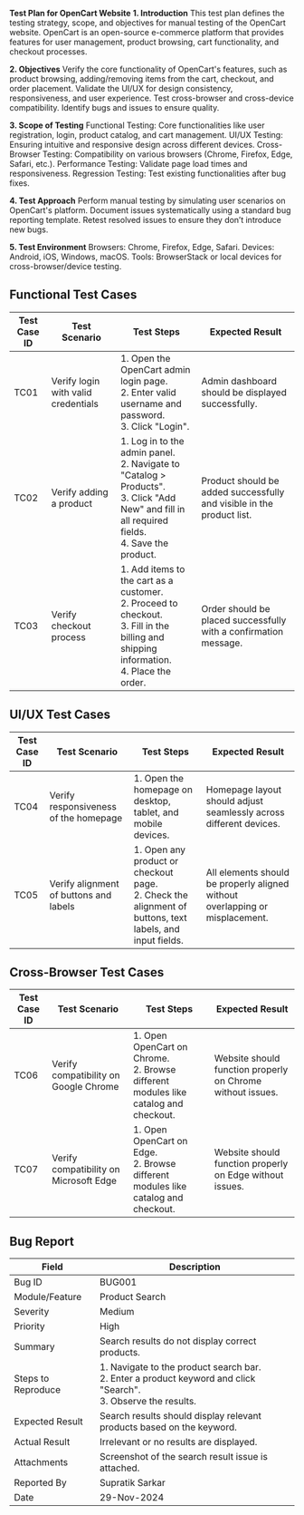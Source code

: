 **Test Plan for OpenCart Website**
**1. Introduction**
This test plan defines the testing strategy, scope, and objectives for manual testing of the OpenCart website. OpenCart is an open-source e-commerce platform that provides features for user management, product browsing, cart functionality, and checkout processes.

**2. Objectives**
Verify the core functionality of OpenCart's features, such as product browsing, adding/removing items from the cart, checkout, and order placement.
Validate the UI/UX for design consistency, responsiveness, and user experience.
Test cross-browser and cross-device compatibility.
Identify bugs and issues to ensure quality.

**3. Scope of Testing**
Functional Testing: Core functionalities like user registration, login, product catalog, and cart management.
UI/UX Testing: Ensuring intuitive and responsive design across different devices.
Cross-Browser Testing: Compatibility on various browsers (Chrome, Firefox, Edge, Safari, etc.).
Performance Testing: Validate page load times and responsiveness.
Regression Testing: Test existing functionalities after bug fixes.

**4. Test Approach**
Perform manual testing by simulating user scenarios on OpenCart's platform.
Document issues systematically using a standard bug reporting template.
Retest resolved issues to ensure they don’t introduce new bugs.

**5. Test Environment**
Browsers: Chrome, Firefox, Edge, Safari.
Devices: Android, iOS, Windows, macOS.
Tools: BrowserStack or local devices for cross-browser/device testing.
<!DOCTYPE html>
<html lang="en">
<body>
    <h2>Functional Test Cases</h2>
    <table>
        <thead>
            <tr>
                <th>Test Case ID</th>
                <th>Test Scenario</th>
                <th>Test Steps</th>
                <th>Expected Result</th>
            </tr>
        </thead>
        <tbody>
            <tr>
                <td>TC01</td>
                <td>Verify login with valid credentials</td>
                <td>
                    1. Open the OpenCart admin login page.<br>
                    2. Enter valid username and password.<br>
                    3. Click "Login".
                </td>
                <td>Admin dashboard should be displayed successfully.</td>
            </tr>
            <tr>
                <td>TC02</td>
                <td>Verify adding a product</td>
                <td>
                    1. Log in to the admin panel.<br>
                    2. Navigate to "Catalog > Products".<br>
                    3. Click "Add New" and fill in all required fields.<br>
                    4. Save the product.
                </td>
                <td>Product should be added successfully and visible in the product list.</td>
            </tr>
            <tr>
                <td>TC03</td>
                <td>Verify checkout process</td>
                <td>
                    1. Add items to the cart as a customer.<br>
                    2. Proceed to checkout.<br>
                    3. Fill in the billing and shipping information.<br>
                    4. Place the order.
                </td>
                <td>Order should be placed successfully with a confirmation message.</td>
            </tr>
        </tbody>
    </table>
</body>
</html>
<!DOCTYPE html>
<html lang="en">
<body>
    <h2>UI/UX Test Cases</h2>
    <table>
        <thead>
            <tr>
                <th>Test Case ID</th>
                <th>Test Scenario</th>
                <th>Test Steps</th>
                <th>Expected Result</th>
            </tr>
        </thead>
        <tbody>
            <tr>
                <td>TC04</td>
                <td>Verify responsiveness of the homepage</td>
                <td>
                    1. Open the homepage on desktop, tablet, and mobile devices.
                </td>
                <td>Homepage layout should adjust seamlessly across different devices.</td>
            </tr>
            <tr>
                <td>TC05</td>
                <td>Verify alignment of buttons and labels</td>
                <td>
                    1. Open any product or checkout page.<br>
                    2. Check the alignment of buttons, text labels, and input fields.
                </td>
                <td>All elements should be properly aligned without overlapping or misplacement.</td>
            </tr>
        </tbody>
    </table>
</body>
</html>
<!DOCTYPE html>
<html lang="en">
<body>
    <h2>Cross-Browser Test Cases</h2>
    <table>
        <thead>
            <tr>
                <th>Test Case ID</th>
                <th>Test Scenario</th>
                <th>Test Steps</th>
                <th>Expected Result</th>
            </tr>
        </thead>
        <tbody>
            <tr>
                <td>TC06</td>
                <td>Verify compatibility on Google Chrome</td>
                <td>
                    1. Open OpenCart on Chrome.<br>
                    2. Browse different modules like catalog and checkout.
                </td>
                <td>Website should function properly on Chrome without issues.</td>
            </tr>
            <tr>
                <td>TC07</td>
                <td>Verify compatibility on Microsoft Edge</td>
                <td>
                    1. Open OpenCart on Edge.<br>
                    2. Browse different modules like catalog and checkout.
                </td>
                <td>Website should function properly on Edge without issues.</td>
            </tr>
        </tbody>
    </table>
</body>
</html>
<!DOCTYPE html>
<html lang="en">
<body>
    <h2>Bug Report</h2>
    <table>
        <thead>
            <tr>
                <th>Field</th>
                <th>Description</th>
            </tr>
        </thead>
        <tbody>
            <tr>
                <td>Bug ID</td>
                <td>BUG001</td>
            </tr>
            <tr>
                <td>Module/Feature</td>
                <td>Product Search</td>
            </tr>
            <tr>
                <td>Severity</td>
                <td>Medium</td>
            </tr>
            <tr>
                <td>Priority</td>
                <td>High</td>
            </tr>
            <tr>
                <td>Summary</td>
                <td>Search results do not display correct products.</td>
            </tr>
            <tr>
                <td>Steps to Reproduce</td>
                <td>
                    1. Navigate to the product search bar.<br>
                    2. Enter a product keyword and click "Search".<br>
                    3. Observe the results.
                </td>
            </tr>
            <tr>
                <td>Expected Result</td>
                <td>Search results should display relevant products based on the keyword.</td>
            </tr>
            <tr>
                <td>Actual Result</td>
                <td>Irrelevant or no results are displayed.</td>
            </tr>
            <tr>
                <td>Attachments</td>
                <td>Screenshot of the search result issue is attached.</td>
            </tr>
            <tr>
                <td>Reported By</td>
                <td>Supratik Sarkar</td>
            </tr>
            <tr>
                <td>Date</td>
                <td>29-Nov-2024</td>
            </tr>
        </tbody>
    </table>
</body>
</html>
